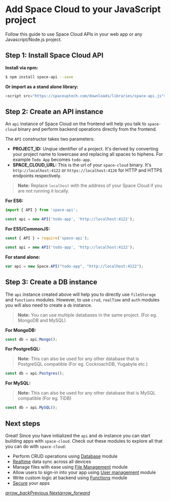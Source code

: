 # Add Space Cloud to your JavaScript project

Follow this guide to use Space Cloud APIs in your web app or any Javascript/Node.js project.

## Step 1: Install Space Cloud API
**Install via npm:**
```bash
$ npm install space-api --save
```

**Or import as a stand alone library:**
```js
<script src="https://spaceuptech.com/downloads/libraries/space-api.js"></script>
```

## Step 2: Create an API instance

An `api` instance of Space Cloud on the frontend will help you talk to `space-cloud` binary and perform backend operations directly from the frontend. 

The `API` constructor takes two parameters: 
- **PROJECT_ID:** Unqiue identifier of a project. It's derived by converting your project name to lowercase and replacing all spaces to hiphens. For example `Todo App` becomes `todo-app`.
- **SPACE_CLOUD_URL:** This is the url of your `space-cloud` binary. It's `http://localhost:4122` or `https://localhost:4126` for HTTP and HTTPS endpoints respectively.

> **Note:** Replace `localhost` with the address of your Space Cloud if you are not running it locally. 

**For ES6:**
```js
import { API } from 'space-api';

const api = new API('todo-app', 'http://localhost:4122');
```

**For ES5/CommonJS:**
```js
const { API } = require('space-api');

const api = new API('todo-app', 'http://localhost:4122');
```

**For stand alone:**
```js
var api = new Space.API("todo-app", "http://localhost:4122");
```


## Step 3: Create a DB instance

The `api` instance created above will help you to directly use `fileStorage` and `functions` modules. However, to use `crud`, `realTime` and `auth` modules you will also need to create a `db` instance.

> **Note:** You can use multiple databases in the same project. (For eg. MongoDB and MySQL)

**For MongoDB:**
```js
const db = api.Mongo();
```

**For PostgreSQL:**

> **Note:** This can also be used for any other database that is PostgreSQL compatible (For eg. CockroachDB, Yugabyte etc.)
```js
const db = api.Postgres();
```

**For MySQL:**

> **Note:** This can also be used for any other database that is MySQL compatible (For eg. TiDB)
```js
const db = api.MySQL();
```

## Next steps
Great! Since you have initialized the `api` and `db` instance you can start building apps with `space-cloud`. Check out these modules to explore all that you can do with `space-cloud`:
- Perform CRUD operations using [Database](/docs/database/) module
- [Realtime](/docs/realtime/) data sync across all devices
- Manage files with ease using [File Management](/docs/file-storage) module
- Allow users to sign-in into your app using [User management](/docs/user-management) module
- Write custom logic at backend using [Functions](/docs/functions/) module
- [Secure](/docs/security) your apps

<div class="btns-wrapper">
  <a href="/docs/setting-up-project/" class="waves-effect waves-light btn primary-btn-border btn-small">
    <i class="material-icons btn-with-icon">arrow_back</i>Previous
  </a>
  <a href="/docs/database/" class="waves-effect waves-light btn primary-btn-fill btn-small">
    Next<i class="material-icons btn-with-icon">arrow_forward</i>
  </a>
</div>